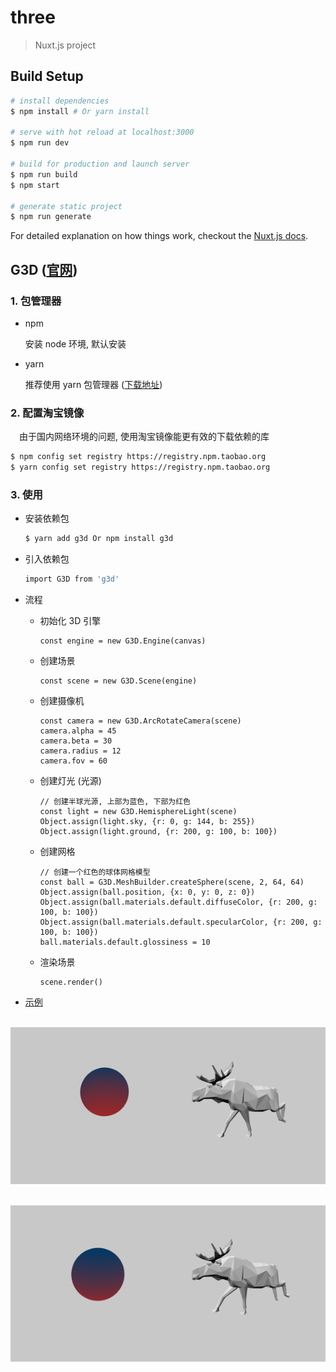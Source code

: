 # three

> Nuxt.js project

## Build Setup

``` bash
# install dependencies
$ npm install # Or yarn install

# serve with hot reload at localhost:3000
$ npm run dev

# build for production and launch server
$ npm run build
$ npm start

# generate static project
$ npm run generate
```

For detailed explanation on how things work, checkout the [Nuxt.js docs](https://github.com/nuxt/nuxt.js).

## G3D ([官网](https://alibaba.github.io/G3D/))

>

### 1. 包管理器

- npm

  安装 node 环境, 默认安装

- yarn

  推荐使用 yarn 包管理器 ([下载地址](https://yarnpkg.com/en/docs/install))

### 2. 配置淘宝镜像

&emsp;由于国内网络环境的问题, 使用淘宝镜像能更有效的下载依赖的库

``` bash
$ npm config set registry https://registry.npm.taobao.org
$ yarn config set registry https://registry.npm.taobao.org
```

### 3. 使用

- 安装依赖包

  ``` bash
  $ yarn add g3d Or npm install g3d
  ```

- 引入依赖包

  ``` bash
  import G3D from 'g3d'
  ```

- 流程

    - 初始化 3D 引擎
      ```
      const engine = new G3D.Engine(canvas)
      ```

    - 创建场景
      ```
      const scene = new G3D.Scene(engine)
      ```

    - 创建摄像机
      ```
      const camera = new G3D.ArcRotateCamera(scene)
      camera.alpha = 45
      camera.beta = 30
      camera.radius = 12
      camera.fov = 60
      ```

    - 创建灯光 (光源)
      ```
      // 创建半球光源, 上部为蓝色, 下部为红色
      const light = new G3D.HemisphereLight(scene)
      Object.assign(light.sky, {r: 0, g: 144, b: 255})
      Object.assign(light.ground, {r: 200, g: 100, b: 100})
      ```

    - 创建网格
      ```
      // 创建一个红色的球体网格模型
      const ball = G3D.MeshBuilder.createSphere(scene, 2, 64, 64)
      Object.assign(ball.position, {x: 0, y: 0, z: 0})
      Object.assign(ball.materials.default.diffuseColor, {r: 200, g: 100, b: 100})
      Object.assign(ball.materials.default.specularColor, {r: 200, g: 100, b: 100})
      ball.materials.default.glossiness = 10
      ```

    - 渲染场景
      ```
      scene.render()
      ```

- [示例](./pages/index.vue)

&emsp;&emsp; ![](./example/example-1.png)

&emsp;&emsp; ![](./example/example-2.png)
